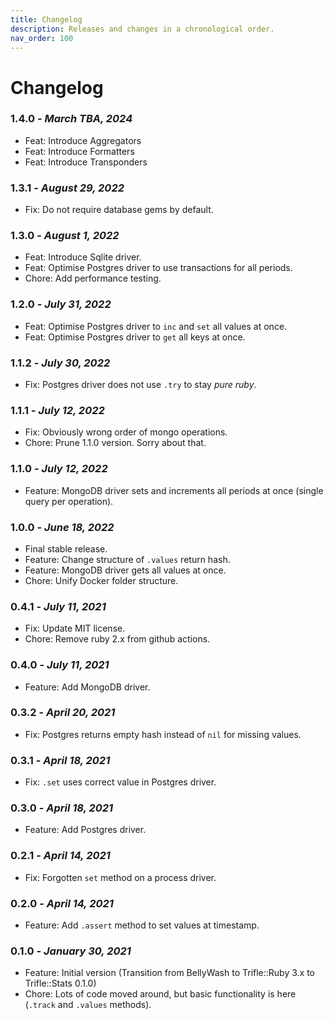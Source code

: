 ```yaml
---
title: Changelog
description: Releases and changes in a chronological order.
nav_order: 100
---
```


# Changelog

### **1.4.0** - *March TBA, 2024*
  - Feat: Introduce Aggregators
  - Feat: Introduce Formatters
  - Feat: Introduce Transponders

### **1.3.1** - *August 29, 2022*
  - Fix: Do not require database gems by default.

### **1.3.0** - *August 1, 2022*
  - Feat: Introduce Sqlite driver.
  - Feat: Optimise Postgres driver to use transactions for all periods.
  - Chore: Add performance testing.

### **1.2.0** - *July 31, 2022*
  - Feat: Optimise Postgres driver to `inc` and `set` all values at once.
  - Feat: Optimise Postgres driver to `get` all keys at once.

### **1.1.2** - *July 30, 2022*
  - Fix: Postgres driver does not use `.try` to stay _pure ruby_.

### **1.1.1** - *July 12, 2022*
  - Fix: Obviously wrong order of mongo operations.
  - Chore: Prune 1.1.0 version. Sorry about that.

### **1.1.0** - *July 12, 2022*
  - Feature: MongoDB driver sets and increments all periods at once (single query per operation).

### **1.0.0** - *June 18, 2022*
  - Final stable release.
  - Feature: Change structure of `.values` return hash.
  - Feature: MongoDB driver gets all values at once.
  - Chore: Unify Docker folder structure.

### **0.4.1** - *July 11, 2021*
  - Fix: Update MIT license.
  - Chore: Remove ruby 2.x from github actions.

### **0.4.0** - *July 11, 2021*
  - Feature: Add MongoDB driver.

### **0.3.2** - *April 20, 2021*
  - Fix: Postgres returns empty hash instead of `nil` for missing values.

### **0.3.1** - *April 18, 2021*
  - Fix: `.set` uses correct value in Postgres driver.

### **0.3.0** - *April 18, 2021*
  - Feature: Add Postgres driver.

### **0.2.1** - *April 14, 2021*
  - Fix: Forgotten `set` method on a process driver.

### **0.2.0** - *April 14, 2021*
  - Feature: Add `.assert` method to set values at timestamp.

### **0.1.0** - *January 30, 2021*
  - Feature: Initial version (Transition from BellyWash to Trifle::Ruby 3.x to Trifle::Stats 0.1.0)
  - Chore: Lots of code moved around, but basic functionality is here (`.track` and `.values` methods).

